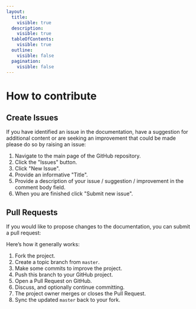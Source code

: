 ```yaml
---
layout:
  title:
    visible: true
  description:
    visible: true
  tableOfContents:
    visible: true
  outline:
    visible: false
  pagination:
    visible: false
---
```


# How to contribute

## Create Issues

If you have identified an issue in the documentation, have a suggestion for additional content or are seeking an improvement that could be made please do so by raising an issue:

1. Navigate to the main page of the GitHub repository.
2. Click the "Issues" button.
3. Click "New Issue".
4. Provide an informative "Title".
5. Provide a description of your issue / suggestion / improvement in the comment body field.
6. When you are finished click "Submit new issue".

## Pull Requests

If you would like to propose changes to the documentation, you can submit a pull request:

Here’s how it generally works:

1. Fork the project.
2. Create a topic branch from `master`.
3. Make some commits to improve the project.
4. Push this branch to your GitHub project.
5. Open a Pull Request on GitHub.
6. Discuss, and optionally continue committing.
7. The project owner merges or closes the Pull Request.
8. Sync the updated `master` back to your fork.
